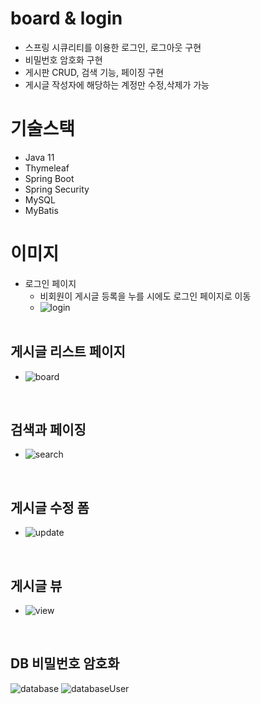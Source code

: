 # board & login
* 스프링 시큐리티를 이용한 로그인, 로그아웃 구현
* 비밀번호 암호화 구현
* 게시판 CRUD, 검색 기능, 페이징 구현
* 게시글 작성자에 해당하는 계정만 수정,삭제가 가능

# 기술스택
* Java 11
* Thymeleaf
* Spring Boot
* Spring Security
* MySQL
* MyBatis

# 이미지
* 로그인 페이지
  * 비회원이 게시글 등록을 누를 시에도 로그인 페이지로 이동
  * ![login](https://user-images.githubusercontent.com/77622672/232660962-66e3d764-a997-4f7c-8bd6-7e607aff5324.PNG)
  </br>

## 게시글 리스트 페이지
  * ![board](https://user-images.githubusercontent.com/77622672/232660937-5341b60a-e92d-4707-960d-6080b448cde2.PNG)
  </br>
  
## 검색과 페이징
  * ![search](https://user-images.githubusercontent.com/77622672/232660965-fbb7fe2d-431f-4cbf-bd67-7d98b27cd49b.PNG)
  </br>
  
## 게시글 수정 폼
  * ![update](https://user-images.githubusercontent.com/77622672/232660967-271a37cc-f8a8-4ef3-a153-9a69b6bf1780.PNG)
  </br>
  
## 게시글 뷰
  * ![view](https://user-images.githubusercontent.com/77622672/232660969-da62f10b-f1ce-4e32-890d-4d6fcd9ba543.PNG)
  </br>

## DB 비밀번호 암호화
![database](https://user-images.githubusercontent.com/77622672/232660950-4f60b366-2375-4080-97f4-3b5efdd982a3.PNG)
![databaseUser](https://user-images.githubusercontent.com/77622672/232660954-afef0ce1-995f-4e45-9bb0-0a5d188d2d22.PNG)
